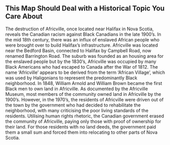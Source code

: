 <section id="test">

# This Map Should Deal with a Historical Topic You Care About 

<!-- Your first task will be to locate some real places.  You can get the precise locations at various services, e.g [latlong.net](http://www.latlong.net/).

Then add those places to the marker array in [../js/maps-setup.js](../js/maps-setup.js) (see instructions there).

It makes sense to put an introductory paragraph here, before the map and buttons. To change the colors, modify the defaults in [style.css](../css/map-styles.css). -->

<p id="intro">
The destruction of Africville, once located near Halifax in Nova Scotia, reveals the Canadian racism against Black Canadians in the late 1900’s. In the mid 18th century, there was an influx of enslaved African people who were brought over to build Halifax’s infrastructure. Africville was located near the Bedford Basin, connected to Halifax by Campbell Road, now renamed Barrington Road. The suburb was founded as an housing area for the enslaved people but by the 1830’s, Africville was occupied by many Black Americans who had escaped to Canada after the War of 1812. The name ‘Africville’ appears to be derived from the term ‘African Village’, which was used by Haligonians to represent the predominantly Black neighborhood. In 1848, William Arnold and William Brown became the first Black men to own land in Africville. As documented by the Africville Museum, most members of the community owned land in Africville by the 1900’s.  However, in the 1970’s, the residents of Africville were driven out of the town by the government who had decided to rehabilitate the neighborhood, with many criticising the poor living standards of the residents. Utilising human rights rhetoric, the Canadian government erased the community of Africville, paying only those with proof of ownership for their land. For those residents with no land deeds, the government paid them a small sum and forced them into relocating to other parts of Nova Scotia. 
</p>


</section>
